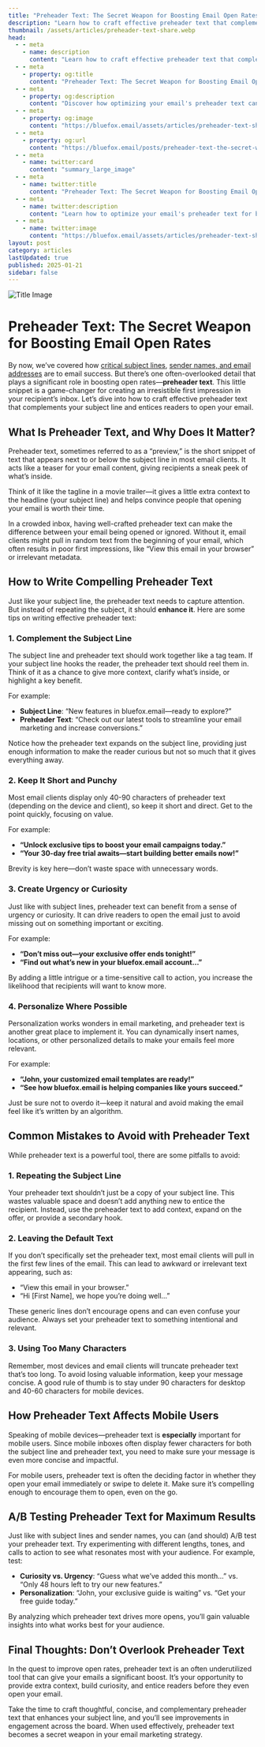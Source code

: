 ```yaml
---
title: "Preheader Text: The Secret Weapon for Boosting Email Open Rates"
description: "Learn how to craft effective preheader text that complements your subject line and entices readers to open your emails."
thumbnail: /assets/articles/preheader-text-share.webp
head:
  - - meta
    - name: description
      content: "Learn how to craft effective preheader text that complements your subject line and entices readers to open your emails."
  - - meta
    - property: og:title
      content: "Preheader Text: The Secret Weapon for Boosting Email Open Rates"
  - - meta
    - property: og:description
      content: "Discover how optimizing your email's preheader text can increase open rates and make your email stand out in the inbox."
  - - meta
    - property: og:image
      content: "https://bluefox.email/assets/articles/preheader-text-share.png"
  - - meta
    - property: og:url
      content: "https://bluefox.email/posts/preheader-text-the-secret-weapon"
  - - meta
    - name: twitter:card
      content: "summary_large_image"
  - - meta
    - name: twitter:title
      content: "Preheader Text: The Secret Weapon for Boosting Email Open Rates"
  - - meta
    - name: twitter:description
      content: "Learn how to optimize your email's preheader text for better open rates and engagement."
  - - meta
    - name: twitter:image
      content: "https://bluefox.email/assets/articles/preheader-text-share.png"
layout: post
category: articles
lastUpdated: true
published: 2025-01-21
sidebar: false
---
```


![Title Image](/assets/articles/preheader-text.webp)
# Preheader Text: The Secret Weapon for Boosting Email Open Rates

By now, we’ve covered how [critical subject lines](/posts/mastering-subject-lines-how-to-get-people-to-actually-open-your-emails), [sender names, and email addresses](/posts/sender-name-and-email-address-build-trust-before-the-open.md) are to email success. But there’s one often-overlooked detail that plays a significant role in boosting open rates—**preheader text**. This little snippet is a game-changer for creating an irresistible first impression in your recipient’s inbox. Let’s dive into how to craft effective preheader text that complements your subject line and entices readers to open your email.

## What Is Preheader Text, and Why Does It Matter?

Preheader text, sometimes referred to as a “preview,” is the short snippet of text that appears next to or below the subject line in most email clients. It acts like a teaser for your email content, giving recipients a sneak peek of what’s inside.

Think of it like the tagline in a movie trailer—it gives a little extra context to the headline (your subject line) and helps convince people that opening your email is worth their time.

In a crowded inbox, having well-crafted preheader text can make the difference between your email being opened or ignored. Without it, email clients might pull in random text from the beginning of your email, which often results in poor first impressions, like “View this email in your browser” or irrelevant metadata.

## How to Write Compelling Preheader Text

Just like your subject line, the preheader text needs to capture attention. But instead of repeating the subject, it should **enhance it**. Here are some tips on writing effective preheader text:

### 1. Complement the Subject Line

The subject line and preheader text should work together like a tag team. If your subject line hooks the reader, the preheader text should reel them in. Think of it as a chance to give more context, clarify what’s inside, or highlight a key benefit.

For example:
- **Subject Line**: “New features in bluefox.email—ready to explore?”
- **Preheader Text**: “Check out our latest tools to streamline your email marketing and increase conversions.”

Notice how the preheader text expands on the subject line, providing just enough information to make the reader curious but not so much that it gives everything away.

### 2. Keep It Short and Punchy

Most email clients display only 40-90 characters of preheader text (depending on the device and client), so keep it short and direct. Get to the point quickly, focusing on value.

For example:
- **“Unlock exclusive tips to boost your email campaigns today.”**
- **“Your 30-day free trial awaits—start building better emails now!”**

Brevity is key here—don’t waste space with unnecessary words.

### 3. Create Urgency or Curiosity

Just like with subject lines, preheader text can benefit from a sense of urgency or curiosity. It can drive readers to open the email just to avoid missing out on something important or exciting.

For example:
- **“Don’t miss out—your exclusive offer ends tonight!”**
- **“Find out what’s new in your bluefox.email account…”**

By adding a little intrigue or a time-sensitive call to action, you increase the likelihood that recipients will want to know more.

### 4. Personalize Where Possible

Personalization works wonders in email marketing, and preheader text is another great place to implement it. You can dynamically insert names, locations, or other personalized details to make your emails feel more relevant.

For example:
- **“John, your customized email templates are ready!”**
- **“See how bluefox.email is helping companies like yours succeed.”**

Just be sure not to overdo it—keep it natural and avoid making the email feel like it’s written by an algorithm.

## Common Mistakes to Avoid with Preheader Text

While preheader text is a powerful tool, there are some pitfalls to avoid:

### 1. Repeating the Subject Line

Your preheader text shouldn’t just be a copy of your subject line. This wastes valuable space and doesn’t add anything new to entice the recipient. Instead, use the preheader text to add context, expand on the offer, or provide a secondary hook.

### 2. Leaving the Default Text

If you don’t specifically set the preheader text, most email clients will pull in the first few lines of the email. This can lead to awkward or irrelevant text appearing, such as:

- “View this email in your browser.”
- “Hi [First Name], we hope you’re doing well…”

These generic lines don’t encourage opens and can even confuse your audience. Always set your preheader text to something intentional and relevant.

### 3. Using Too Many Characters

Remember, most devices and email clients will truncate preheader text that’s too long. To avoid losing valuable information, keep your message concise. A good rule of thumb is to stay under 90 characters for desktop and 40-60 characters for mobile devices.

## How Preheader Text Affects Mobile Users

Speaking of mobile devices—preheader text is **especially** important for mobile users. Since mobile inboxes often display fewer characters for both the subject line and preheader text, you need to make sure your message is even more concise and impactful. 

For mobile users, preheader text is often the deciding factor in whether they open your email immediately or swipe to delete it. Make sure it’s compelling enough to encourage them to open, even on the go.

## A/B Testing Preheader Text for Maximum Results

Just like with subject lines and sender names, you can (and should) A/B test your preheader text. Try experimenting with different lengths, tones, and calls to action to see what resonates most with your audience. For example, test:

- **Curiosity vs. Urgency**: “Guess what we’ve added this month…” vs. “Only 48 hours left to try our new features.”
- **Personalization**: “John, your exclusive guide is waiting” vs. “Get your free guide today.”

By analyzing which preheader text drives more opens, you’ll gain valuable insights into what works best for your audience.

## Final Thoughts: Don’t Overlook Preheader Text

In the quest to improve open rates, preheader text is an often underutilized tool that can give your emails a significant boost. It’s your opportunity to provide extra context, build curiosity, and entice readers before they even open your email.

Take the time to craft thoughtful, concise, and complementary preheader text that enhances your subject line, and you’ll see improvements in engagement across the board. When used effectively, preheader text becomes a secret weapon in your email marketing strategy.
